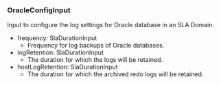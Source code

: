 ### OracleConfigInput
Input to configure the log settings for Oracle database in an SLA Domain.

- frequency: SlaDurationInput
  - Frequency for log backups of Oracle databases.
- logRetention: SlaDurationInput
  - The duration for which the logs will be retained.
- hostLogRetention: SlaDurationInput
  - The duration for which the archived redo logs will be retained.
